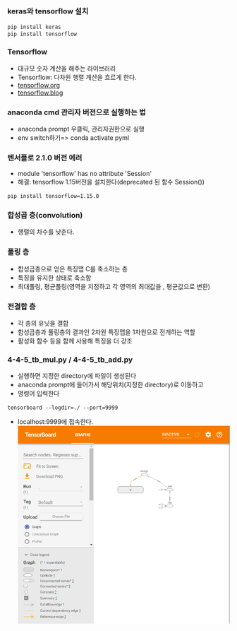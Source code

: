 ### keras와 tensorflow 설치
```
pip install keras 
pip install tensorflow
```

### Tensorflow
- 대규모 숫자 계산을 해주는 라이브러리
- Tensorflow: 다차원 행렬 계산을 흐르게 한다.  
- [tensorflow.org](https://www.tensorflow.org/)
- [tensorflow.blog](https://tensorflow.blog/)

### anaconda cmd 관리자 버전으로 실행하는 법
- anaconda prompt 우클릭, 관리자권한으로 실행
- env switch하기=> conda activate pyml

### 텐서플로 2.1.0 버전 에러
- module 'tensorflow' has no attribute 'Session'
- 해결: tensorflow 1.15버전을 설치한다(deprecated 된 함수 Session())
```
pip install tensorflow=1.15.0
```

### 합성곱 층(convolution)
- 행렬의 차수를 낮춘다.

### 풀링 층
- 합성곱층으로 얻은 특징맵 C를 축소하는 층
- 특징을 유지한 상태로 축소함
- 최대풀링, 평균풀링(영역을 지정하고 각 영역의 최대값을 , 평균값으로 변환)

### 전결합 층
- 각 층의 유닛을 결합 
- 합성곱층과 풀링층의 결과인 2차원 특징맵을 1차원으로 전개하는 역할
- 활성화 함수 등을 함께 사용해 특징을 더 강조

### 4-4-5_tb_mul.py / 4-4-5_tb_add.py
- 실행하면 지정한 directory에 파일이 생성된다
- anaconda prompt에 들어가서 해당위치(지정한 directory)로 이동하고 
- 명령어 입력한다
```
tensorboard --logdir=./ --port=9999
```
- localhost:9999에 접속한다.
![텐서보드](./img/20200412_154944.png)